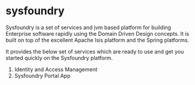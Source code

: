 # sysfoundry
Sysfoundry is a set of services and jvm based platform for building Enterprise software rapidly using the Domain Driven Design concepts. 
It is built on top of the excellent Apache Isis platform and the Spring platforms.

It provides the below set of services which are ready to use and get you started quickly on the Sysfoundry platform.

1. Identity and Access Management
2. Sysfoundry Portal App

